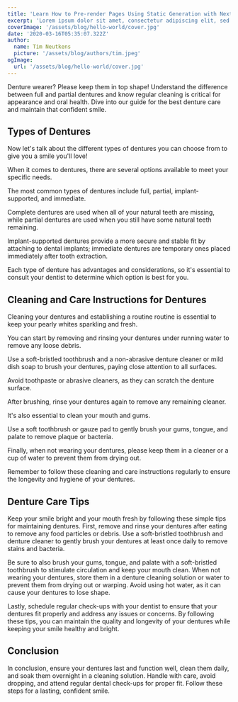 ```yaml
---
title: 'Learn How to Pre-render Pages Using Static Generation with Next.js'
excerpt: 'Lorem ipsum dolor sit amet, consectetur adipiscing elit, sed do eiusmod tempor incididunt ut labore et dolore magna aliqua. Praesent elementum facilisis leo vel fringilla est ullamcorper eget. At imperdiet dui accumsan sit amet nulla facilities morbi tempus.'
coverImage: '/assets/blog/hello-world/cover.jpg'
date: '2020-03-16T05:35:07.322Z'
author:
  name: Tim Neutkens
  picture: '/assets/blog/authors/tim.jpeg'
ogImage:
  url: '/assets/blog/hello-world/cover.jpg'
---
```


Denture wearer? Please keep them in top shape! Understand the difference between full and partial dentures and know regular cleaning is critical for appearance and oral health. Dive into our guide for the best denture care and maintain that confident smile.

## Types of Dentures

Now let's talk about the different types of dentures you can choose from to give you a smile you'll love!

When it comes to dentures, there are several options available to meet your specific needs.

The most common types of dentures include full, partial, implant-supported, and immediate.

Complete dentures are used when all of your natural teeth are missing, while partial dentures are used when you still have some natural teeth remaining.

Implant-supported dentures provide a more secure and stable fit by attaching to dental implants; immediate dentures are temporary ones placed immediately after tooth extraction.

Each type of denture has advantages and considerations, so it's essential to consult your dentist to determine which option is best for you.

## Cleaning and Care Instructions for Dentures

Cleaning your dentures and establishing a routine routine is essential to keep your pearly whites sparkling and fresh.

You can start by removing and rinsing your dentures under running water to remove any loose debris.

Use a soft-bristled toothbrush and a non-abrasive denture cleaner or mild dish soap to brush your dentures, paying close attention to all surfaces.

Avoid toothpaste or abrasive cleaners, as they can scratch the denture surface.

After brushing, rinse your dentures again to remove any remaining cleaner.

It's also essential to clean your mouth and gums.

Use a soft toothbrush or gauze pad to gently brush your gums, tongue, and palate to remove plaque or bacteria.

Finally, when not wearing your dentures, please keep them in a cleaner or a cup of water to prevent them from drying out.

Remember to follow these cleaning and care instructions regularly to ensure the longevity and hygiene of your dentures.

## Denture Care Tips

Keep your smile bright and your mouth fresh by following these simple tips for maintaining dentures. First, remove and rinse your dentures after eating to remove any food particles or debris. Use a soft-bristled toothbrush and denture cleaner to gently brush your dentures at least once daily to remove stains and bacteria.

Be sure to also brush your gums, tongue, and palate with a soft-bristled toothbrush to stimulate circulation and keep your mouth clean. When not wearing your dentures, store them in a denture cleaning solution or water to prevent them from drying out or warping. Avoid using hot water, as it can cause your dentures to lose shape.

Lastly, schedule regular check-ups with your dentist to ensure that your dentures fit properly and address any issues or concerns. By following these tips, you can maintain the quality and longevity of your dentures while keeping your smile healthy and bright.

## Conclusion

In conclusion, ensure your dentures last and function well, clean them daily, and soak them overnight in a cleaning solution. Handle with care, avoid dropping, and attend regular dental check-ups for proper fit. Follow these steps for a lasting, confident smile.

